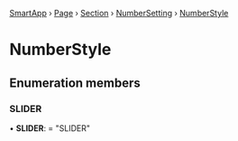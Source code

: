 [SmartApp](../classes/_smart_app_d_.smartapp.md) › [Page](../classes/_pages_page_d_.page.md) › [Section](../classes/_pages_section_d_.section.md) ›  [NumberSetting](_pages_number_setting_d_.numbersetting.md) ›  [NumberStyle](_pages_number_setting_d_.numberstyle.md)
# NumberStyle
## Enumeration members
###  SLIDER

• **SLIDER**: = "SLIDER"


